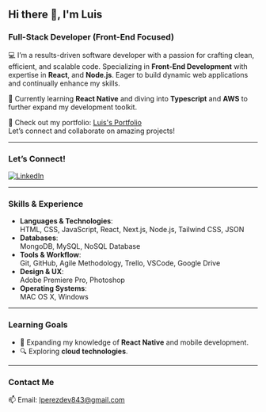 ## Hi there 👋, I'm Luis

### Full-Stack Developer (Front-End Focused)

💻 I’m a results-driven software developer with a passion for crafting clean, efficient, and scalable code. Specializing in **Front-End Development** with expertise in **React**, and **Node.js**. Eager to build dynamic web applications and continually enhance my skills.

🌱 Currently learning **React Native** and diving into **Typescript** and **AWS** to further expand my development toolkit. 

🚀 Check out my portfolio: [Luis's Portfolio](https://luiperportfolio.vercel.app/)  
Let’s connect and collaborate on amazing projects!

---

### **Let’s Connect!**  
[![LinkedIn](https://github.com/LEPII/LEPII/assets/53446311/0a757c3c-265a-4527-b5fc-5fa2142cb396)](https://www.linkedin.com/in/luis-perez-b72069137/)

---

### **Skills & Experience**

- **Languages & Technologies**:  
  HTML, CSS, JavaScript, React, Next.js, Node.js, Tailwind CSS, JSON  
- **Databases**:  
  MongoDB, MySQL, NoSQL Database  
- **Tools & Workflow**:  
  Git, GitHub, Agile Methodology, Trello, VSCode, Google Drive  
- **Design & UX**:  
  Adobe Premiere Pro, Photoshop  
- **Operating Systems**:  
  MAC OS X, Windows  

---

### **Learning Goals**

- 🔄 Expanding my knowledge of **React Native** and mobile development.
- 🔍 Exploring **cloud technologies**.

---

### **Contact Me**  
📫 Email: lperezdev843@gmail.com
